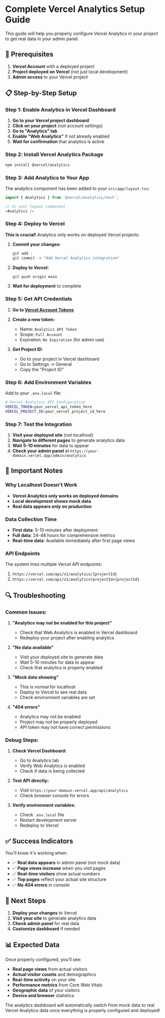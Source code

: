 # Complete Vercel Analytics Setup Guide

This guide will help you properly configure Vercel Analytics in your project to get real data in your admin panel.

## 🔧 Prerequisites

1. **Vercel Account** with a deployed project
2. **Project deployed on Vercel** (not just local development)
3. **Admin access** to your Vercel project

## 📋 Step-by-Step Setup

### Step 1: Enable Analytics in Vercel Dashboard

1. **Go to your Vercel project dashboard**
2. **Click on your project** (not account settings)
3. **Go to "Analytics" tab**
4. **Enable "Web Analytics"** if not already enabled
5. **Wait for confirmation** that analytics is active

### Step 2: Install Vercel Analytics Package

```bash
npm install @vercel/analytics
```

### Step 3: Add Analytics to Your App

The analytics component has been added to your `src/app/layout.tsx`:

```typescript
import { Analytics } from '@vercel/analytics/next';

// In your layout component
<Analytics />
```

### Step 4: Deploy to Vercel

**This is crucial!** Analytics only works on deployed Vercel projects:

1. **Commit your changes:**
   ```bash
   git add .
   git commit -m "Add Vercel Analytics integration"
   ```

2. **Deploy to Vercel:**
   ```bash
   git push origin main
   ```

3. **Wait for deployment** to complete

### Step 5: Get API Credentials

1. **Go to [Vercel Account Tokens](https://vercel.com/account/tokens)**
2. **Create a new token:**
   - Name: `Analytics API Token`
   - Scope: `Full Account`
   - Expiration: `No Expiration` (for admin use)

3. **Get Project ID:**
   - Go to your project in Vercel dashboard
   - Go to Settings → General
   - Copy the "Project ID"

### Step 6: Add Environment Variables

Add to your `.env.local` file:

```bash
# Vercel Analytics API Configuration
VERCEL_TOKEN=your_vercel_api_token_here
VERCEL_PROJECT_ID=your_vercel_project_id_here
```

### Step 7: Test the Integration

1. **Visit your deployed site** (not localhost)
2. **Navigate to different pages** to generate analytics data
3. **Wait 5-10 minutes** for data to appear
4. **Check your admin panel** at `https://your-domain.vercel.app/admin/analytics`

## 🚨 Important Notes

### Why Localhost Doesn't Work

- **Vercel Analytics only works on deployed domains**
- **Local development shows mock data**
- **Real data appears only on production**

### Data Collection Time

- **First data**: 5-10 minutes after deployment
- **Full data**: 24-48 hours for comprehensive metrics
- **Real-time data**: Available immediately after first page views

### API Endpoints

The system tries multiple Vercel API endpoints:
1. `https://vercel.com/api/v1/analytics/{projectId}`
2. `https://vercel.com/api/v1/analytics?projectId={projectId}`

## 🔍 Troubleshooting

### Common Issues:

1. **"Analytics may not be enabled for this project"**
   - Check that Web Analytics is enabled in Vercel dashboard
   - Redeploy your project after enabling analytics

2. **"No data available"**
   - Visit your deployed site to generate data
   - Wait 5-10 minutes for data to appear
   - Check that analytics is properly enabled

3. **"Mock data showing"**
   - This is normal for localhost
   - Deploy to Vercel to see real data
   - Check environment variables are set

4. **"404 errors"**
   - Analytics may not be enabled
   - Project may not be properly deployed
   - API token may not have correct permissions

### Debug Steps:

1. **Check Vercel Dashboard:**
   - Go to Analytics tab
   - Verify Web Analytics is enabled
   - Check if data is being collected

2. **Test API directly:**
   - Visit `https://your-domain.vercel.app/api/analytics`
   - Check browser console for errors

3. **Verify environment variables:**
   - Check `.env.local` file
   - Restart development server
   - Redeploy to Vercel

## ✅ Success Indicators

You'll know it's working when:

- ✅ **Real data appears** in admin panel (not mock data)
- ✅ **Page views increase** when you visit pages
- ✅ **Real-time visitors** show actual numbers
- ✅ **Top pages** reflect your actual site structure
- ✅ **No 404 errors** in console

## 🚀 Next Steps

1. **Deploy your changes** to Vercel
2. **Visit your site** to generate analytics data
3. **Check admin panel** for real data
4. **Customize dashboard** if needed

## 📊 Expected Data

Once properly configured, you'll see:

- **Real page views** from actual visitors
- **Actual visitor counts** and demographics
- **Real-time activity** on your site
- **Performance metrics** from Core Web Vitals
- **Geographic data** of your visitors
- **Device and browser** statistics

The analytics dashboard will automatically switch from mock data to real Vercel Analytics data once everything is properly configured and deployed!
